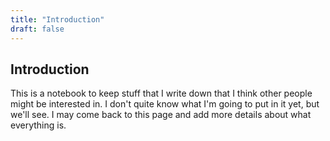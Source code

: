 ```yaml
---
title: "Introduction"
draft: false
---
```


## Introduction

This is a notebook to keep stuff that I write down that I think other people might be interested in. I don't quite know what I'm going to put in it yet, but we'll see. I may come back to this page and add more details about what everything is.

